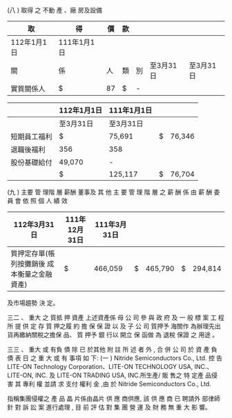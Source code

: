 (八 ) 取得 之 不動 產 、廠 房及設備

| 取          | 得          | 價   | 款   |    |           |           |
|-------------|-------------|------|------|----|-----------|-----------|
| 112年1月1日 | 111年1月1日 |      |      |    |           |           |
| 關          | 係          | 人   | 類   | 別 | 至3月31日 | 至3月31日 |
| 實質關係人  | $           | 87   | $    | -  |           |           |

|              | 112年1月1日   | 111年1月1日   |    |        |
|--------------|---------------|---------------|----|--------|
|              | 至3月31日     | 至3月31日     |    |        |
| 短期員工福利 | $             | 75,691        | $  | 76,346 |
| 退職後福利   | 356           | 358           |    |        |
| 股份基礎給付 | 49,070        | -             |    |        |
|              | $             | 125,117       | $  | 76,704 |

(九 ) 主要 管 理階 層 薪酬 董事及 其 他 主 要 管 理 階 層 之 薪 酬 係 由 薪 酬 委 員 會 依 照 個 人 績 效

| 112年3月31日                                  | 111年12月31日   | 111年3月31日   |    |         |    |         |
|-----------------------------------------------|-----------------|----------------|----|---------|----|---------|
| 質押定存單(帳列按攤銷後 成本衡量之金融資產) | $               | 466,059        | $  | 465,790 | $  | 294,814 |

及市場趨勢 決 定。

三二 、 重大 之 質抵 押 資產 上述資產係 母 公 司 參 與 政 府 及 一 般 標 案 工 程 所 提 供 定 存 質 押之履 約 擔 保 保 證 以 及 子 公 司 質押予 海關作 為辦理先出貨再繳納關稅之擔保 品、 質 押予 銀 行以 開立 保 函做 為 退稅 保證 之 用途 。

三三 、 重大 或 有負 債 除 已 於其他 附 註 所 述 者 外 , 合 併 公 司 於 資 產 負 債 表 日 之 重 大 或 有 事項 如 下:
(一 ) Nitride Semiconductors Co., Ltd. 控 告 LITE-ON Technology Corporation、LITE-ON TECHNOLOGY USA, INC.、LITE-ON, INC. 及 LITE-ON TRADING USA, INC.所生產/ 販 售之 特 定產 品侵 害 其 專利 權 並請 求 支付 權利 金 ,由 於 Nitride Semiconductors Co., Ltd.

指稱集團侵權之 產 品 晶 片係由晶片 供 應 商供應, 該 供 應 商 已 聘請外 部律師針 對 訴 訟 案 進行處理 , 目 前 評 估 對 集 團 營 運 及 財 務 無 重 大 影 響。